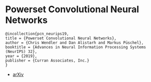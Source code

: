# Powerset Convolutional Neural Networks

```
@incollection{pcn_neurips19,
title = {Powerset Convolutional Neural Networks},
author = {Chris Wendler and Dan Alistarh and Markus Püschel},
booktitle = {Advances in Neural Information Processing Systems (NeurIPS) 32},
year = {2019},
publisher = {Curran Associates, Inc.}
}
```

- [arXiv](https://arxiv.org/abs/1909.02253)
